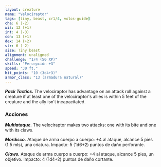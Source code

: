 ```yaml
---
layout: creature
name: "Velociraptor"
tags: [tiny, beast, cr1/4, volos-guide]
cha: 6 (-2)
wis: 12 (+1)
int: 4 (-3)
con: 13 (+1)
dex: 14 (+2)
str: 6 (-2)
size: Tiny beast
alignment: unaligned
challenge: "1/4 (50 XP)"
skills: "Percepción +3"
speed: "30 ft."
hit_points: "10 (3d4+3)"
armor_class: "13 (armadura natural)"
---
```


***Pack Tactics.*** The velociraptor has advantage on an attack roll against a creature if at least one of the velociraptor's allies is within 5 feet of the creature and the ally isn't incapacitated.

### Acciones

***Multiataque.*** The velociraptor makes two attacks: one with its bite and one with its claws.

***Mordisco.*** Ataque de arma cuerpo a cuerpo: +4 al ataque, alcance 5 pies (1.5 mts), una criatura. Impacto: 5 (1d6+2) puntos de daño perforante.

***Claws.*** Ataque de arma cuerpo a cuerpo: +4 al ataque, alcance 5 pies, un objetivo. Impacto: 4 (1d4+2) puntos de daño cortante.